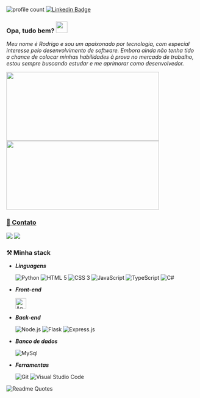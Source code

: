 
![profile count](https://komarev.com/ghpvc/?username=RodrigoPdeOliveira&color=blueviolet&style=plastic) [![Linkedin Badge](https://img.shields.io/badge/-LinkedIn-blue?style=flat&logo=Linkedin&logoColor=white&link=https://www.linkedin.com/in/rodrigo-oliveira-1a651017b/)](https://www.linkedin.com/in/rodrigo-oliveira-1a651017b/)

### Opa, tudo bem? <img src="https://raw.githubusercontent.com/MartinHeinz/MartinHeinz/master/wave.gif" width="30px">

*Meu nome é Rodrigo e sou um apaixonado por tecnologia, com especial interesse pelo desenvolvimento de software. Embora ainda não tenha tido a chance de colocar minhas habilidades à prova no mercado de trabalho, estou sempre buscando estudar e me aprimorar como desenvolvedor.*

<div>
<a href="https://github.com/RodrigoPdeOliveira">
  <img height="180em" src="https://github-readme-stats.vercel.app/api?username=RodrigoPdeOliveira&show_icons=true&theme=dark&include_all_commits=true&count_private=true" height="160px", width="400px" />
  <img height="180em" src="https://github-readme-stats.vercel.app/api/top-langs/?username=RodrigoPdeOliveira&layout=compact&langs_count=7&theme=dark" height="160px", width="400px" />
</div>

 ### 📧 Contato
  
  <div>
    <a href="https://www.linkedin.com/in/rodrigo-oliveira-1a651017b/" target="_blank"><img src="https://img.shields.io/badge/-LinkedIn-%230077B5?style=for-the-badge&logo=linkedin&logoColor=white" target="_blank"></a> 
    <a href = "mailto:rodrikpoliveira@gmail.com"><img src="https://img.shields.io/badge/-Gmail-%23333?style=for-the-badge&logo=gmail&logoColor=white" target="_blank"></a>
  </div> 


 
   ### ⚒️ Minha stack
-   _**Linguagens**_

    <p>
      <img alt="Python" src="https://img.shields.io/badge/Python-3776AB?style=for-the-badge&logo=python&logoColor=white">
      <img alt="HTML 5" src="https://img.shields.io/badge/HTML5-E34F26?style=for-the-badge&logo=html5&logoColor=white">
      <img alt="CSS 3" src="https://img.shields.io/badge/CSS3-1572B6?style=for-the-badge&logo=css3&logoColor=white">
      <img alt="JavaScript" src="https://img.shields.io/badge/JavaScript-F7DF1E?style=for-the-badge&logo=JavaScript&logoColor=white">
      <img alt="TypeScript" src="https://img.shields.io/badge/TypeScript-007ACC?style=for-the-badge&logo=typescript&logoColor=white">
      <img alt="C#" src="https://img.shields.io/badge/C%23-239120?style=for-the-badge&logo=c-sharp&logoColor=white">
  </p>
  
-   _**Front-end**_

    <p>
      <img height="28em" alt="Angular" src="https://img.shields.io/badge/Angular-DD0031?style=for-the-badge&logo=angular&logoColor=white">
  </p>
  

-   _**Back-end**_

     <p>
      <img alt="Node.js" src="https://img.shields.io/static/v1?message=Node.js&logo=Node.js&labelColor=339933&color=339933&logoColor=white&label=%20&style=for-the-badge">
      <img alt="Flask" src="https://img.shields.io/badge/Flask-000000?style=for-the-badge&logo=flask&logoColor=white">
      <img alt="Express.js" src="https://img.shields.io/badge/Express.js-404D59?style=for-the-badge">
    </p>
    
-   _**Banco de dados**_

    <p>
      <img alt="MySql" src="https://img.shields.io/badge/MySQL-00000F?style=for-the-badge&logo=mysql&logoColor=white">
    </p>
    
-   _**Ferramentas**_
    <p>
      <img alt="Git" src="https://img.shields.io/static/v1?message=Git&logo=Git&labelColor=F05032&color=F05032&logoColor=white&label=%20&style=for-the-badge">
      <img alt="Visual Studio Code" src="https://img.shields.io/static/v1?message=Visual Studio Code&logo=Visual Studio Code&labelColor=007ACC&color=007ACC&logoColor=white&label=%20&style=for-the-badge">
    </p>
  
  ![Readme Quotes](https://quotes-github-readme.vercel.app/api?type=horizontal&theme=dark)

